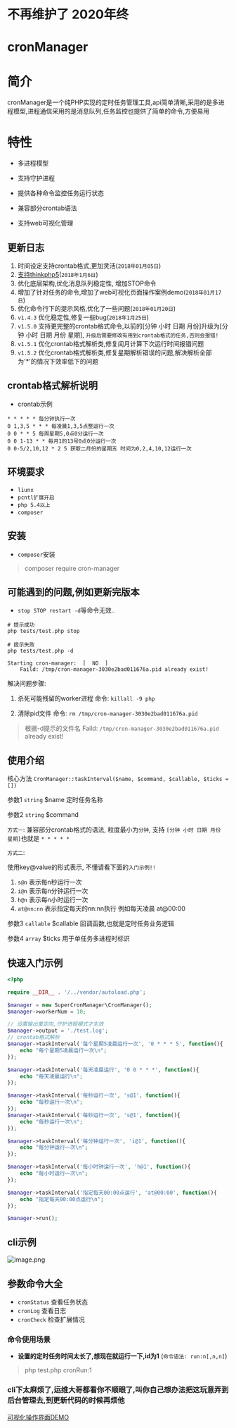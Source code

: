 # 不再维护了 2020年终

# cronManager

# 简介

cronManager是一个纯PHP实现的定时任务管理工具,api简单清晰,采用的是多进程模型,进程通信采用的是消息队列,任务监控也提供了简单的命令,方便易用

# 特性

* 多进程模型

* 支持守护进程

* 提供各种命令监控任务运行状态

* 兼容部分crontab语法

* 支持web可视化管理


## 更新日志

1. 时间设定支持crontab格式,更加灵活(`2018年01月05日`)
2. [支持thinkphp5](https://gitee.com/jianglibin/cron-manager/tree/master/doc/thinkphp5)(`2018年1月6日`)
3. 优化底层架构,优化消息队列稳定性, 增加STOP命令
4. 增加了针对任务的命令,增加了web可视化页面操作案例demo(`2018年01月17日`)
5. 优化命令行下的提示风格,优化了一些问题(`2018年01月20日`)
6. `v1.4.3` 优化稳定性,修复一些bug(`2018年1月25日`)
7. `v1.5.0` 支持更完整的crontab格式命令,以前的[分钟 小时 日期 月份]升级为[分钟 小时 日期 月份 星期], `升级后需要修改有用到crontab格式的任务,否则会报错!`
8. `v1.5.1` 优化crontab格式解析类,修复闰月计算下次运行时间报错问题
9. `v1.5.2` 优化crontab格式解析类,修复星期解析错误的问题,解决解析全部为'*'的情况下效率低下的问题

## crontab格式解析说明

* crontab示例

```
* * * * * 每分钟执行一次
0 1,3,5 * * * 每凌晨1,3,5点整运行一次
0 0 * * 5 每周星期5,0点0分运行一次
0 0 1-13 * * 每月1的13号0点0分运行一次
0 0-5/2,10,12 * 2 5 获取二月份的星期五 时间为0,2,4,10,12运行一次
```

## 环境要求

* `liunx`
* `pcntl扩展开启`
* `php 5.4以上`
* `composer`


## 安装

* `composer`安装

> composer require cron-manager

## 可能遇到的问题,例如更新完版本

* `stop STOP restart -d`等命令无效..

```
# 提示成功
php tests/test.php stop 

# 提示失败
php tests/test.php -d

Starting cron-manager:	[  NO  ]
	Faild: /tmp/cron-manager-3030e2bad011676a.pid already exist!
```
解决问题步骤:

1. 杀死可能残留的worker进程 命令: `killall -9 php`

2. 清除pid文件 命令: `rm /tmp/cron-manager-3030e2bad011676a.pid` 

> 根据-d提示的文件名 Faild: `/tmp/cron-manager-3030e2bad011676a.pid` already exist!

## 使用介绍

核心方法 `CronManager::taskInterval($name, $command, $callable, $ticks = [])` 

参数1 `string` $name 定时任务名称

参数2 `string` $command 

`方式一`: 兼容部分crontab格式的语法, 粒度最小为`分钟`, 支持 `[分钟 小时 日期 月份 星期]`也就是 `* * * * *` 

`方式二`: 

使用key@value的形式表示, 不懂请看下面的`入门示例!!`
1. `s@n` 表示每n秒运行一次 
2. `i@n` 表示每n分钟运行一次 
3. `h@n` 表示每n小时运行一次
4. `at@nn:nn` 表示指定每天的nn:nn执行 例如每天凌晨 at@00:00

参数3 `callable` $callable 回调函数,也就是定时任务业务逻辑

参数4 `array` $ticks 用于单任务多进程时标识

## 快速入门示例

```php
<?php

require __DIR__ . '/../vendor/autoload.php';

$manager = new SuperCronManager\CronManager();
$manager->workerNum = 10;

// 设置输出重定向,守护进程模式才生效
$manager->output = './test.log';
// crontab格式解析
$manager->taskInterval('每个星期5凌晨运行一次', '0 * * * 5', function(){
	echo "每个星期5凌晨运行一次\n";
});

$manager->taskInterval('每天凌晨运行', '0 0 * * *', function(){
	echo "每天凌晨运行\n";
});

$manager->taskInterval('每秒运行一次', 's@1', function(){
	echo "每秒运行一次\n";
});
$manager->taskInterval('每秒运行一次', 's@1', function(){
	echo "每秒运行一次\n";
});

$manager->taskInterval('每分钟运行一次', 'i@1', function(){
	echo "每分钟运行一次\n";
});

$manager->taskInterval('每小时钟运行一次', 'h@1', function(){
	echo "每小时运行一次\n";
});

$manager->taskInterval('指定每天00:00点运行', 'at@00:00', function(){
	echo "指定每天00:00点运行\n";
});

$manager->run();

```

## cli示例
![image.png](http://upload-images.jianshu.io/upload_images/1791210-5732b338a194023d.png?imageMogr2/auto-orient/strip%7CimageView2/2/w/1240)


## 参数命令大全
* `cronStatus` 查看任务状态
* `cronLog` 查看日志
* `cronCheck` 检查扩展情况 

### 命令使用场景

* **设置的定时任务时间太长了,想现在就运行一下,id为1** (`命令语法: run:n[,n,n]`)
> php test.php cronRun:1

### cli下太麻烦了,运维大哥都看你不顺眼了,叫你自己想办法把这玩意弄到后台管理去,到更新代码的时候再烦他

[可视化操作界面DEMO](https://gitee.com/jianglibin/cron-manager/tree/master/doc/web-cronmanager)
